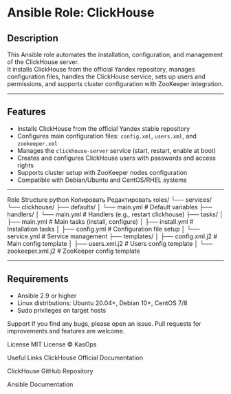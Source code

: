 # Ansible Role: ClickHouse

## Description

This Ansible role automates the installation, configuration, and management of the ClickHouse server.  
It installs ClickHouse from the official Yandex repository, manages configuration files, handles the ClickHouse service, sets up users and permissions, and supports cluster configuration with ZooKeeper integration.

---

## Features

- Installs ClickHouse from the official Yandex stable repository  
- Configures main configuration files: `config.xml`, `users.xml`, and `zookeeper.xml`  
- Manages the `clickhouse-server` service (start, restart, enable at boot)  
- Creates and configures ClickHouse users with passwords and access rights  
- Supports cluster setup with ZooKeeper nodes configuration  
- Compatible with Debian/Ubuntu and CentOS/RHEL systems  

---

Role Structure
python
Копировать
Редактировать
roles/
└── services/
    └── clickhouse/
        ├── defaults/
        │   └── main.yml           # Default variables
        ├── handlers/
        │   └── main.yml           # Handlers (e.g., restart clickhouse)
        ├── tasks/
        │   ├── main.yml           # Main tasks (install, configure)
        │   ├── install.yml        # Installation tasks
        │   ├── config.yml         # Configuration file setup
        │   └── service.yml        # Service management
        ├── templates/
        │   ├── config.xml.j2      # Main config template
        │   ├── users.xml.j2       # Users config template
        │   └── zookeeper.xml.j2   # ZooKeeper config template




---

## Requirements

- Ansible 2.9 or higher  
- Linux distributions: Ubuntu 20.04+, Debian 10+, CentOS 7/8  
- Sudo privileges on target hosts  

Support
If you find any bugs, please open an issue.
Pull requests for improvements and features are welcome.



License
MIT License © KasOps

Useful Links
ClickHouse Official Documentation

ClickHouse GitHub Repository

Ansible Documentation


